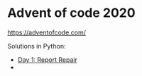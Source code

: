 # Advent of code 2020

https://adventofcode.com/

Solutions in Python:

- [Day 1: Report Repair](/1/)
-
